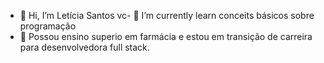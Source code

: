 - 👋 Hi, I’m Letícia Santos
vc- 🌱 I’m currently learn conceits básicos sobre programação
- 💞️ Possou ensino superio em farmácia e estou em transição de carreira para desenvolvedora full stack.


<!---
leticiadssantos/leticiadssantos is a ✨ special ✨ repository because its `README.md` (this file) appears on your GitHub profile.
You can click the Preview link to take a look at your changes.
--->
